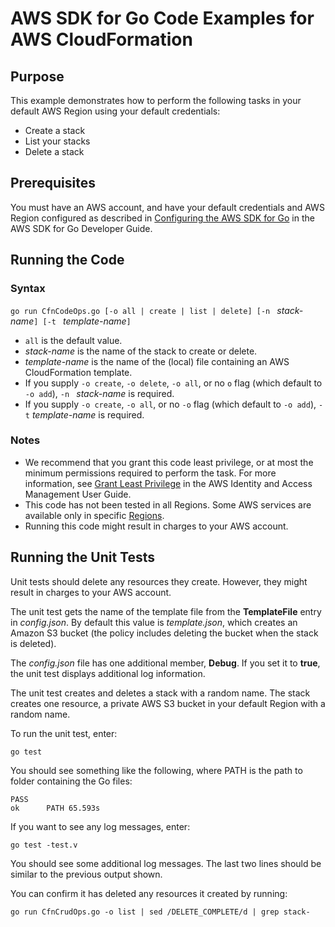 # AWS SDK for Go Code Examples for AWS CloudFormation

## Purpose

This example demonstrates how to perform the following tasks in your default AWS Region
using your default credentials:

- Create a stack
- List your stacks
- Delete a stack

## Prerequisites

You must have an AWS account, and have your default credentials and AWS Region
configured as described in
[Configuring the AWS SDK for Go](https://docs.aws.amazon.com/sdk-for-go/v1/developer-guide/configuring-sdk.html)
in the AWS SDK for Go Developer Guide.

## Running the Code

### Syntax

`go run CfnCodeOps.go [-o all | create | list | delete] [-n ` *stack-name*`] [-t ` *template-name*`]`

- ```all``` is the default value.
- *stack-name* is the name of the stack to create or delete.
- *template-name* is the name of the (local) file containing an AWS CloudFormation template.
- If you supply ```-o create```, ```-o delete```, ```-o all```, or no ```o``` flag
  (which default to ```-o add```),
  ```-n ``` *stack-name* is required.
- If you supply ```-o create```, ```-o all```, or no ```-o``` flag
  (which default to ```-o add```),
  ```-t``` *template-name* is required.

### Notes

- We recommend that you grant this code least privilege,
  or at most the minimum  permissions required to perform the task.
  For more information, see
  [Grant Least Privilege](https://docs.aws.amazon.com/IAM/latest/UserGuide/best-practices.html#grant-least-privilege)
  in the AWS Identity and Access Management User Guide.
- This code has not been tested in all Regions.
  Some AWS services are available only in specific 
  [Regions](https://aws.amazon.com/about-aws/global-infrastructure/regional-product-services).
- Running this code might result in charges to your AWS account.

## Running the Unit Tests

Unit tests should delete any resources they create.
However, they might result in charges to your 
AWS account.

The unit test gets the name of the template file from the **TemplateFile** entry in *config.json*.
By default this value is *template.json*,
which creates an Amazon S3 bucket
(the policy includes deleting the bucket when the stack is deleted).

The *config.json* file has one additional member, **Debug**.
If you set it to **true**, the unit test displays additional log information.

The unit test creates and deletes a stack with a random name.
The stack creates one resource, a private AWS S3 bucket in your default Region with a random name.

To run the unit test, enter:

`go test`

You should see something like the following,
where PATH is the path to folder containing the Go files:

```
PASS
ok      PATH 65.593s
```

If you want to see any log messages, enter:

`go test -test.v`

You should see some additional log messages.
The last two lines should be similar to the previous output shown.

You can confirm it has deleted any resources it created by running:

```go run CfnCrudOps.go -o list | sed /DELETE_COMPLETE/d | grep stack-```
